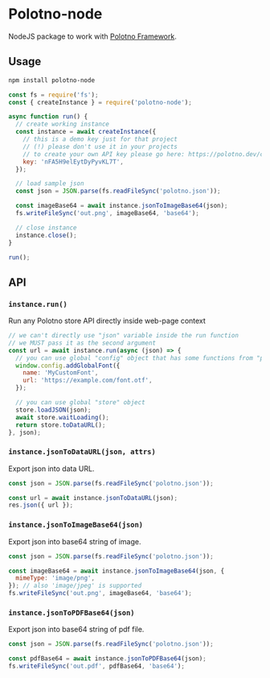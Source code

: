 # Polotno-node

NodeJS package to work with [Polotno Framework](https://polotno.dev/).

## Usage

```bash
npm install polotno-node
```

```js
const fs = require('fs');
const { createInstance } = require('polotno-node');

async function run() {
  // create working instance
  const instance = await createInstance({
    // this is a demo key just for that project
    // (!) please don't use it in your projects
    // to create your own API key please go here: https://polotno.dev/cabinet
    key: 'nFA5H9elEytDyPyvKL7T',
  });

  // load sample json
  const json = JSON.parse(fs.readFileSync('polotno.json'));

  const imageBase64 = await instance.jsonToImageBase64(json);
  fs.writeFileSync('out.png', imageBase64, 'base64');

  // close instance
  instance.close();
}

run();
```

## API

### `instance.run()`

Run any Polotno store API directly inside web-page context

```js
// we can't directly use "json" variable inside the run function
// we MUST pass it as the second argument
const url = await instance.run(async (json) => {
  // you can use global "config" object that has some functions from "polotno/config" module
  window.config.addGlobalFont({
    name: 'MyCustomFont',
    url: 'https://example.com/font.otf',
  });

  // you can use global "store" object
  store.loadJSON(json);
  await store.waitLoading();
  return store.toDataURL();
}, json);
```

### `instance.jsonToDataURL(json, attrs)`

Export json into data URL.

```js
const json = JSON.parse(fs.readFileSync('polotno.json'));

const url = await instance.jsonToDataURL(json);
res.json({ url });
```

### `instance.jsonToImageBase64(json)`

Export json into base64 string of image.

```js
const json = JSON.parse(fs.readFileSync('polotno.json'));

const imageBase64 = await instance.jsonToImageBase64(json, {
  mimeType: 'image/png',
}); // also 'image/jpeg' is supported
fs.writeFileSync('out.png', imageBase64, 'base64');
```

### `instance.jsonToPDFBase64(json)`

Export json into base64 string of pdf file.

```js
const json = JSON.parse(fs.readFileSync('polotno.json'));

const pdfBase64 = await instance.jsonToPDFBase64(json);
fs.writeFileSync('out.pdf', pdfBase64, 'base64');
```

